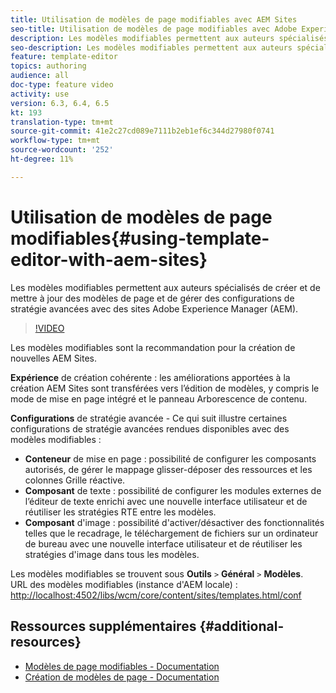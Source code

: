 ```yaml
---
title: Utilisation de modèles de page modifiables avec AEM Sites
seo-title: Utilisation de modèles de page modifiables avec Adobe Experience Manager Sites
description: Les modèles modifiables permettent aux auteurs spécialisés de créer et de mettre à jour des modèles de page et de gérer des configurations de stratégie avancées avec AEM Sites.
seo-description: Les modèles modifiables permettent aux auteurs spécialisés de créer et de mettre à jour des modèles de page et de gérer des configurations de stratégie avancées avec Adobe Experience Manager Sites.
feature: template-editor
topics: authoring
audience: all
doc-type: feature video
activity: use
version: 6.3, 6.4, 6.5
kt: 193
translation-type: tm+mt
source-git-commit: 41e2c27cd089e7111b2eb1ef6c344d27980f0741
workflow-type: tm+mt
source-wordcount: '252'
ht-degree: 11%

---
```



# Utilisation de modèles de page modifiables{#using-template-editor-with-aem-sites}

Les modèles modifiables permettent aux auteurs spécialisés de créer et de mettre à jour des modèles de page et de gérer des configurations de stratégie avancées avec des sites Adobe Experience Manager (AEM).

>[!VIDEO](https://video.tv.adobe.com/v/326784/?quality=12&learn=on)

Les modèles modifiables sont la recommandation pour la création de nouvelles AEM Sites.

**Expérience**  de création cohérente : les améliorations apportées à la création AEM Sites sont transférées vers l’édition de modèles, y compris le mode de mise en page intégré et le panneau Arborescence de contenu.

**Configurations**  de stratégie avancée - Ce qui suit illustre certaines configurations de stratégie avancées rendues disponibles avec des modèles modifiables :

* **Conteneur**  de mise en page : possibilité de configurer les composants autorisés, de gérer le mappage glisser-déposer des ressources et les colonnes Grille réactive.
* **Composant**  de texte : possibilité de configurer les modules externes de l’éditeur de texte enrichi avec une nouvelle interface utilisateur et de réutiliser les stratégies RTE entre les modèles.
* **Composant**  d&#39;image : possibilité d&#39;activer/désactiver des fonctionnalités telles que le recadrage, le téléchargement de fichiers sur un ordinateur de bureau avec une nouvelle interface utilisateur et de réutiliser les stratégies d&#39;image dans tous les modèles.

Les modèles modifiables se trouvent sous **Outils** `>` **Général** `>` **Modèles**.\
URL des modèles modifiables (instance d&#39;AEM locale) : [http://localhost:4502/libs/wcm/core/content/sites/templates.html/conf](http://localhost:4502/libs/wcm/core/content/sites/templates.html/conf)

## Ressources supplémentaires {#additional-resources}

* [Modèles de page modifiables - Documentation](https://docs.adobe.com/content/help/en/experience-manager-65/developing/platform/templates/page-templates-editable.html)
* [Création de modèles de page - Documentation](https://docs.adobe.com/content/help/en/experience-manager-65/authoring/siteandpage/templates.html)
